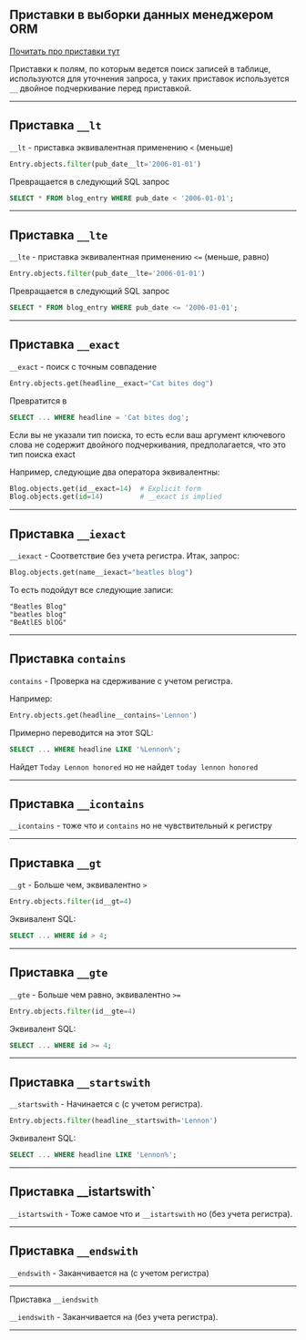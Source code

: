Приставки в выборки данных менеджером ORM
---

[Почитать про приставки тут](https://djangodoc.ru/3.1/ref/models/querysets/#field-lookups)

Приставки к полям, по которым ведется поиск записей в 
таблице, используются для уточнения запроса, у таких приставок
используется `__` двойное подчеркивание перед приставкой. 

---
Приставка `__lt`
---

`__lt` - приставка эквивалентная применению `<` (меньше)

```python
Entry.objects.filter(pub_date__lt='2006-01-01')
```
Превращается в следующий SQL запрос
```sql
SELECT * FROM blog_entry WHERE pub_date < '2006-01-01';
```

---

Приставка `__lte`
---
`__lte` - приставка эквивалентная применению `<=` 
(меньше, равно)

```python
Entry.objects.filter(pub_date__lte='2006-01-01')
```
Превращается в следующий SQL запрос
```sql
SELECT * FROM blog_entry WHERE pub_date <= '2006-01-01';
```

---

Приставка `__exact`
---
`__exact` - поиск с точным совпадение

```python
Entry.objects.get(headline__exact="Cat bites dog")
```
Превратится в 
```sql
SELECT ... WHERE headline = 'Cat bites dog';
```

Если вы не указали тип поиска, то есть если ваш аргумент
ключевого слова не содержит двойного подчеркивания, 
предполагается, что это тип поиска exact

Например, следующие два оператора эквивалентны:

```python
Blog.objects.get(id__exact=14)  # Explicit form
Blog.objects.get(id=14)         # __exact is implied
```

---

Приставка `__iexact`
---

`__iexact` - Соответствие без учета регистра. Итак, запрос:

```python
Blog.objects.get(name__iexact="beatles blog")
```

То есть подойдут все следующие записи:

    "Beatles Blog"
    "beatles blog" 
    "BeAtlES blOG"

---

Приставка `contains`
---

`contains` - Проверка на сдерживание с учетом регистра. 

Например:

```python
Entry.objects.get(headline__contains='Lennon')
```

Примерно переводится на этот SQL:

```sql
SELECT ... WHERE headline LIKE '%Lennon%';
```

Найдет `Today Lennon honored` но не найдет `today lennon honored`

---

Приставка `__icontains`
---

`__icontains` - тоже что и `contains` но не чувствительный к 
регистру

---

Приставка `__gt`
---

`__gt` - Больше чем, эквивалентно `>`

```python
Entry.objects.filter(id__gt=4)
```
Эквивалент SQL:
```sql
SELECT ... WHERE id > 4;
```

---

Приставка `__gte`
---

`__gte` - Больше чем равно, эквивалентно `>=`

```python
Entry.objects.filter(id__gte=4)
```
Эквивалент SQL:
```sql
SELECT ... WHERE id >= 4;
```

---

Приставка `__startswith`
---

`__startswith` - Начинается с (с учетом регистра).

```python
Entry.objects.filter(headline__startswith='Lennon')
```

Эквивалент SQL:

```sql
SELECT ... WHERE headline LIKE 'Lennon%';
```

---

Приставка __istartswith`
---

`__istartswith` - Тоже самое что и `__istartswith` но 
(без учета регистра).

---

Приставка `__endswith`
---

`__endswith` - Заканчивается на (с учетом регистра)

---

Приставка `__iendswith`

`__iendswith` - Заканчивается на (без учета регистра).

---
